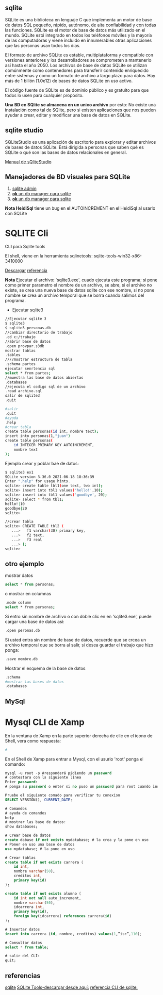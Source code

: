 ## sqlite

SQLite es una biblioteca en lenguaje C que implementa un motor de base de datos SQL pequeño, rápido, autónomo, de alta confiabilidad y con todas las funciones. SQLite es el motor de base de datos más utilizado en el mundo. SQLite está integrado en todos los teléfonos móviles y la mayoría de las computadoras y viene incluido en innumerables otras aplicaciones que las personas usan todos los días.

El formato de archivo SQLite es estable, multiplataforma y compatible con versiones anteriores y los desarrolladores se comprometen a mantenerlo así hasta el año 2050. Los archivos de base de datos SQLite se utilizan comúnmente como contenedores para transferir contenido enriquecido entre sistemas y como un formato de archivo a largo plazo para datos. Hay más de 1 billón (1.0e12) de bases de datos SQLite en uso activo.

El código fuente de SQLite es de dominio público y es gratuito para que todos lo usen para cualquier propósito.

**Una BD en SQlite se almacena en un unico archivo** por esto: No existe una instalación como tal de SQlite, pero si existen aplicaciones que nos pueden ayudar a crear, editar y modificar una base de datos en SQLite.

## sqlite studio

SQLiteStudio es una aplicación de escritorio para explorar y editar archivos de bases de datos SQLite. Está dirigida a personas que saben qué es SQLite o qué son las bases de datos relacionales en general.

[Manual de sQliteStudio](https://github.com/pawelsalawa/sqlitestudio/wiki/User_Manual)

## Manejadores de BD visuales para SQLite

1. [sqlite admin](https://sqliteadmin.orbmu2k.de/)
2. [**ok** un db manager para sqlite](https://sqlitestudio.pl/)
3. [**ok** un db manager para sqlite](https://sqlitebrowser.org/dl/)

**Nota HeidiSql** tiene un bug en el AUTOINCREMENT en el HeidiSql al usarlo con SQLite

# SQLITE Cli

CLI para Sqlite tools

El shell, viene en la herramienta sqlinetools:
sqlite-tools-win32-x86-3410000

[Descargar](https://sqlite.org/download.html)
[referencia](https://sqlite.org/cli.html)

**Nota** Ejecutar el archivo: 'sqlite3.exe', cuado ejecuta este programa; si pone como primer parametro el nombre de un archivo, se abre, si el archivo no existe, se crea una nueva base de datos sqlite con ese nombre,  si no pone nombre se crea un archivo temporal que se borra cuando salimos del programa.

* Ejecutar sqlite3

```sh
//Ejecutar sqlite 3
$ sqlite3
$ sqlite3 personas.db
//cambiar directorio de trabajo
.cd c:/trabajo 
//abrir base de datos
.open provpar.s3db
mostrar tablas
.tables
////mostrar estructura de tabla
.schema partes
ejecutar senrtencia sql
select * from partes;
//muestra las base de datos abiertas
.databases
//ejecuta el codigo sql de un archivo
.read archivo.sql
salir de sqlite3
.quit
```



```sh
#salir
.quit
#ayuda
.help
#crear tabla
create table personas(id int, nombre text);
insert into personas(1,"juan")
create table personas(
    id INTEGER PRIMARY KEY AUTOINCREMENT, 
    nombre text
);
```

Ejemplo crear y poblar bae de datos:
```sh
$ sqlite3 ex1
SQLite version 3.36.0 2021-06-18 18:36:39
Enter ".help" for usage hints.
sqlite> create table tbl1(one text, two int);
sqlite> insert into tbl1 values('hello!',10);
sqlite> insert into tbl1 values('goodbye', 20);
sqlite> select * from tbl1;
hello!|10
goodbye|20
sqlite>
```
```sh
//crear tabla
sqlite> CREATE TABLE tbl2 (
   ...>   f1 varchar(30) primary key,
   ...>   f2 text,
   ...>   f3 real
   ...> );
sqlite>
```

## otro ejemplo

mostrar datos
```sql
select * from personas;
```

o mostrar en columnas
```sh
.mode column
select * from personas;
```

Si entro sin nombre de archivo o con doble clic en en 'sqlite3.exe', puede cargar una base de datos así:
```sh
.open peronas.db
```

Si usted entra sin nombre de base de datos, recuerde que se crcea un archivo temporal que se borra al salir, si desea guardar el trabajo que hizo ponga:
```sh
.save nombre.db
```
Mostrar el esquema de la base de datos
```sh
.schema
#mostrar las bases de datos
.databases
```

## MySql

# Mysql CLI de Xamp

En la ventana  de Xamp en la parte superior derecha de clic en el icono de Shell, vera como respuesta:
```sh
#
```

En el Shell de Xamp para entrar a Mysql, con el usurio 'root' ponga el comando:
```sql
mysql -u root -p #responderá pidiendo un password
# contestara con la siguiente línea
Enter password:
# ponga su password o enter si no puso un password para root cuando instalo Xamp

Pruebe el siguiente comado para verificar tu conexion
SELECT VERSION(), CURRENT_DATE;

# Comandos
# ayuda de comandos
help
# mostrar las base de datos:
show databases;

# Crear base de datos
create dabase if not exists mydatabase; # la crea y la pone en uso
# Poner en uso una base de datos
use mydatabase; # la pone en uso

# Crear tablas
create table if not exists carrera (
    id int, 
    nombre varchar(50), 
    creditos int, 
    primary key(id)
);

create table if not exists alumno (
    id int not null auto_increment, 
    nombre varchar(50), 
    idcarrera int, 
    primary key(id), 
    foreign key(idcarrera) references carrera(id)
);

# Insertar datos
insert into carrera (id, nombre, creditos) values(1,”isc”,110);

# Consultar datos
select * from table;

# salir del CLI:
quit;
```

## referencias
[sqlite](https://www.sqlite.org/)
[SQLite Tools-descargar desde aquí:](https://www.sqlite.org/download.html)
[referencia CLI de sqlite: ](https://sqlite.org/cli.html)